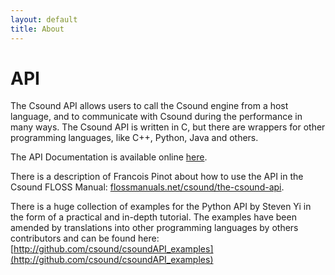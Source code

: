 ```yaml
---
layout: default
title: About
---
```

# API

The Csound API allows users to call the Csound engine from a host language, and to communicate with Csound during the performance in many ways. The Csound API is written in C, but there are wrappers for other programming languages, like C++, Python, Java and others.

The API Documentation is available online [here](docs/api/index.html).

There is a description of Francois Pinot about how to use the API in the Csound FLOSS Manual: [flossmanuals.net/csound/the-csound-api](http://flossmanuals.net/csound/the-csound-api).

There is a huge collection of examples for the Python API by Steven Yi in the form of a practical and in-depth tutorial. The examples have been amended by translations into other programming languages by others contributors and can be found here: [http://github.com/csound/csoundAPI_examples](http://github.com/csound/csoundAPI_examples)


